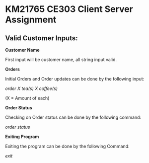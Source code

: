 KM21765 CE303 Client Server Assignment
======================================

Valid Customer Inputs:
----------------------

**Customer Name**

First input will be customer name, all string input valid.

**Orders**

Initial Orders and Order updates can be done by the following input:

_order X tea(s) X coffee(s)_

(X = Amount of each)


**Order Status**

Checking on Order status can be done by the following command:

_order status_ 

**Exiting Program**

Exiting the program can be done by the following Command:

_exit_